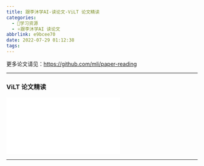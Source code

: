 ```yaml
---
title: 跟李沐学AI-读论文-ViLT 论文精读
categories:
  - 🌙学习资源
  - ⭐跟李沐学AI 读论文
abbrlink: e9bcee70
date: 2022-07-29 01:12:38
tags:
---
```


更多论文请见：<https://github.com/mli/paper-reading>

***

### ViLT 论文精读

<iframe src="//player.bilibili.com/player.html?aid=771465420&bvid=BV14r4y1j74y&cid=787181762&page=1" scrolling="no" border="0" frameborder="no" framespacing="0" allowfullscreen="true"> </iframe>

<!--more-->

***

